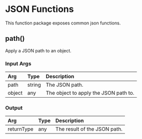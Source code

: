 <!--
title: JSON
weight: 4601
-->

# JSON Functions
This function package exposes common json functions.

## path()
Apply a JSON path to an object.

### Input Args

| Arg     | Type   | Description
|:---      | :---   | :---    
| path | string | The JSON path.
| object | any | The object to apply the JSON path to.

### Output

| Arg     | Type   | Description
|:---      | :---   | :---    
| returnType | any | The result of the JSON path.